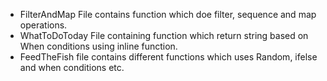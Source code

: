 - FilterAndMap File contains function which doe filter, sequence and map operations.
- WhatToDoToday File containing function which return string based on When conditions using inline function.
- FeedTheFish file contains different functions which uses Random, ifelse and when conditions etc.
